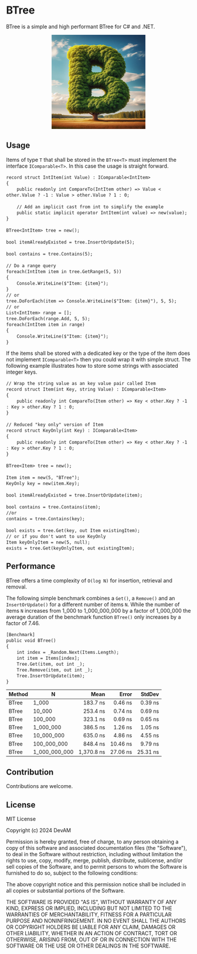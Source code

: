 # BTree

BTree is a simple and high performant BTree for C# and .NET.

<div align="center">
    <img 
        src="./icon.jpeg" 
        width="256" 
        height="256">
</div>

## Usage
Items of type `T` that shall be stored in the `BTree<T>` must implement the interface `IComparable<T>`. In this case the usage is straight forward.

```CSharp
record struct IntItem(int Value) : IComparable<IntItem>
{
    public readonly int CompareTo(IntItem other) => Value < other.Value ? -1 : Value > other.Value ? 1 : 0;

    // Add an implicit cast from int to simplify the example
    public static implicit operator IntItem(int value) => new(value);
}

BTree<IntItem> tree = new();

bool itemAlreadyExisted = tree.InsertOrUpdate(5);

bool contains = tree.Contains(5);

// Do a range query
foreach(IntItem item in tree.GetRange(5, 5))
{
    Console.WriteLine($"Item: {item}");
}
// or
tree.DoForEach(item => Console.WriteLine($"Item: {item}"), 5, 5);
// or
List<IntItem> range = [];
tree.DoForEach(range.Add, 5, 5);
foreach(IntItem item in range)
{
    Console.WriteLine($"Item: {item}");
}

```

If the items shall be stored with a dedicated key or the type of the item does not implement `IComparable<T>` then you could wrap it with simple struct. The following example illustrates how to store some strings with associated integer keys.

```CSharp
// Wrap the string value as an key value pair called Item
record struct Item(int Key, string Value) : IComparable<Item>
{
    public readonly int CompareTo(Item other) => Key < other.Key ? -1 : Key > other.Key ? 1 : 0;
}

// Reduced "key only" version of Item
record struct KeyOnly(int Key) : IComparable<Item>
{
    public readonly int CompareTo(Item other) => Key < other.Key ? -1 : Key > other.Key ? 1 : 0;
}

BTree<Item> tree = new();

Item item = new(5, "BTree");
KeyOnly key = new(item.Key);

bool itemAlreadyExisted = tree.InsertOrUpdate(item);

bool contains = tree.Contains(item);
//or
contains = tree.Contains(key);

bool exists = tree.Get(key, out Item existingItem);
// or if you don't want to use KeyOnly
Item keyOnlyItem = new(5, null);
exists = tree.Get(keyOnlyItem, out existingItem);
```

## Performance

BTree offers a time complexity of `O(log N)` for insertion, retrieval and removal.

The following simple benchmark combines a `Get()`, a `Remove()` and an `InsertOrUpdate()` for a different number of items `N`.
While the number of items `N` increases from 1_000 to 1_000_000_000 by a factor of 1_000_000 the average duration of the benchmark function `BTree()` only increases by a factor of 7.46.


```CSharp
[Benchmark]
public void BTree()
{
    int index = _Random.Next(Items.Length);
    int item = Items[index];
    Tree.Get(item, out int _);
    Tree.Remove(item, out int _);
    Tree.InsertOrUpdate(item);
}
```

| Method | N             | Mean       | Error    | StdDev   |
|------- |-------------- |-----------:|---------:|---------:|
| BTree  | 1_000         |   183.7 ns |  0.46 ns |  0.39 ns |
| BTree  | 10_000        |   253.4 ns |  0.74 ns |  0.69 ns |
| BTree  | 100_000       |   323.1 ns |  0.69 ns |  0.65 ns |
| BTree  | 1_000_000     |   386.5 ns |  1.26 ns |  1.05 ns |
| BTree  | 10_000_000    |   635.0 ns |  4.86 ns |  4.55 ns |
| BTree  | 100_000_000   |   848.4 ns | 10.46 ns |  9.79 ns |
| BTree  | 1_000_000_000 | 1,370.8 ns | 27.06 ns | 25.31 ns |

## Contribution

Contributions are welcome.

## License

MIT License

Copyright (c) 2024 DevAM

Permission is hereby granted, free of charge, to any person obtaining a copy
of this software and associated documentation files (the "Software"), to deal
in the Software without restriction, including without limitation the rights
to use, copy, modify, merge, publish, distribute, sublicense, and/or sell
copies of the Software, and to permit persons to whom the Software is
furnished to do so, subject to the following conditions:

The above copyright notice and this permission notice shall be included in all
copies or substantial portions of the Software.

THE SOFTWARE IS PROVIDED "AS IS", WITHOUT WARRANTY OF ANY KIND, EXPRESS OR
IMPLIED, INCLUDING BUT NOT LIMITED TO THE WARRANTIES OF MERCHANTABILITY,
FITNESS FOR A PARTICULAR PURPOSE AND NONINFRINGEMENT. IN NO EVENT SHALL THE
AUTHORS OR COPYRIGHT HOLDERS BE LIABLE FOR ANY CLAIM, DAMAGES OR OTHER
LIABILITY, WHETHER IN AN ACTION OF CONTRACT, TORT OR OTHERWISE, ARISING FROM,
OUT OF OR IN CONNECTION WITH THE SOFTWARE OR THE USE OR OTHER DEALINGS IN THE
SOFTWARE.
